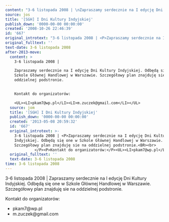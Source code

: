 ```yaml
---
content: "3-6 listopada 2008 | \nZapraszamy serdecznie na I edycję Dni Kultury Indyjskiej. Odbędą się one w Szkole Głównej Handlowej w Warszawie. Szczegółowy plan znajduję sie na oddzielnej podstronie.\n         \n\nKontakt do organizatorów:\n<UL><LI>pkam7@wp.pl</LI><LI>m.zuczek@gmail.com</LI></UL>\n\n\n<!--CONTENT FROM OLD SERVER (jos before 2013): 3-6 listopada 2008 | \nZapraszamy serdecznie na I edycję Dni Kultury Indyjskiej. Odbędą się one w Szkole Głównej Handlowej w Warszawie. Szczegółowy plan znajduję sie na oddzielnej podstronie.\n\n\r\n         \n\nKontakt do organizatorów:\n<UL><LI>pkam7@wp.pl</LI><LI>m.zuczek@gmail.com</LI></UL>\n\r\n         \n-->"
source: jos
title: '[SGH] I Dni Kultury Indyjskiej'
publish_down: '0000-00-00 00:00:00'
created: '2008-10-26 22:46:39'
id: '667'
original_introtext: "3-6 listopada 2008 | <P>Zapraszamy serdecznie na I edycję Dni Kultury Indyjskiej. Odbędą się one w Szkole Głównej Handlowej w Warszawie. Szczegółowy plan znajduję sie na oddzielnej podstronie.<BR><br>\r\n         </P><P>Kontakt do organizatorów:</P><UL><LI>pkam7@wp.pl</LI><LI>m.zuczek@gmail.com</LI></UL><br>\r\n         "
original_fulltext: ''
text-date: 3-6 listopada 2008
after-2013-move:
  content: >
    3-6 listopada 2008 | 

    Zapraszamy serdecznie na I edycję Dni Kultury Indyjskiej. Odbędą się one w
    Szkole Głównej Handlowej w Warszawie. Szczegółowy plan znajduję sie na
    oddzielnej podstronie.
             

    Kontakt do organizatorów:

    <UL><LI>pkam7@wp.pl</LI><LI>m.zuczek@gmail.com</LI></UL>
  source: jom
  title: '[SGH] I Dni Kultury Indyjskiej'
  publish_down: '0000-00-00 00:00:00'
  created: '2013-05-08 20:59:32'
  id: '667'
  original_introtext: >-
    3-6 listopada 2008 | <P>Zapraszamy serdecznie na I edycję Dni Kultury
    Indyjskiej. Odbędą się one w Szkole Głównej Handlowej w Warszawie.
    Szczegółowy plan znajduję sie na oddzielnej podstronie.<BR><br>
             </P><P>Kontakt do organizatorów:</P><UL><LI>pkam7@wp.pl</LI><LI>m.zuczek@gmail.com</LI></UL><br>
  original_fulltext: ''
  text-date: 3-6 listopada 2008
time: 3-6 listopada 2008
---
```

3-6 listopada 2008 | 
Zapraszamy serdecznie na I edycję Dni Kultury Indyjskiej. Odbędą się one w Szkole Głównej Handlowej w Warszawie. Szczegółowy plan znajduję sie na oddzielnej podstronie.
         

Kontakt do organizatorów:
<UL><LI>pkam7@wp.pl</LI><LI>m.zuczek@gmail.com</LI></UL>


<!--CONTENT FROM OLD SERVER (jos before 2013): 3-6 listopada 2008 | 
Zapraszamy serdecznie na I edycję Dni Kultury Indyjskiej. Odbędą się one w Szkole Głównej Handlowej w Warszawie. Szczegółowy plan znajduję sie na oddzielnej podstronie.


         

Kontakt do organizatorów:
<UL><LI>pkam7@wp.pl</LI><LI>m.zuczek@gmail.com</LI></UL>

         
-->

<!--{{json:{"created_date":"2008-10-26 22:46:39","publish_down":"0000-00-00 00:00:00","id":"667"}}}-->